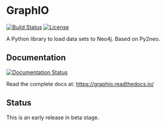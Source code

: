 # GraphIO

[![Build Status](https://travis-ci.com/kaiserpreusse/graphio.svg?branch=master)](https://travis-ci.com/kaiserpreusse/graphio)
[![License](https://img.shields.io/badge/License-Apache%202.0-blue.svg)](https://opensource.org/licenses/Apache-2.0)

A Python library to load data sets to Neo4j. Based on Py2neo.

## Documentation
[![Documentation Status](https://readthedocs.org/projects/graphio/badge/?version=latest)](https://graphio.readthedocs.io/en/latest/?badge=latest)

Read the complete docs at: https://graphio.readthedocs.io/

## Status
This is an early release in beta stage.
